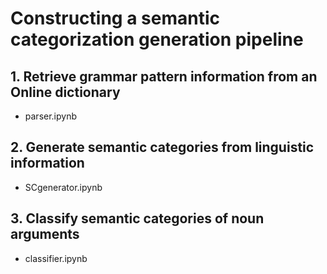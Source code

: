 # Constructing a semantic categorization generation pipeline
## 1. Retrieve grammar pattern information from an Online dictionary
- parser.ipynb
## 2. Generate semantic categories from linguistic information
- SCgenerator.ipynb
## 3. Classify semantic categories of noun arguments
- classifier.ipynb
